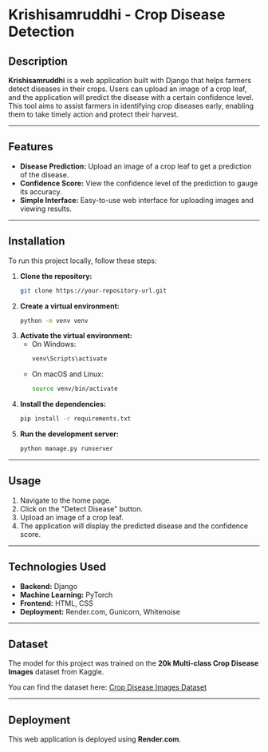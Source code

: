 # Krishisamruddhi - Crop Disease Detection

## Description

**Krishisamruddhi** is a web application built with Django that helps farmers detect diseases in their crops. Users can upload an image of a crop leaf, and the application will predict the disease with a certain confidence level. This tool aims to assist farmers in identifying crop diseases early, enabling them to take timely action and protect their harvest.

-----

## Features

  * **Disease Prediction:** Upload an image of a crop leaf to get a prediction of the disease.
  * **Confidence Score:** View the confidence level of the prediction to gauge its accuracy.
  * **Simple Interface:** Easy-to-use web interface for uploading images and viewing results.

-----

## Installation

To run this project locally, follow these steps:

1.  **Clone the repository:**
    ```bash
    git clone https://your-repository-url.git
    ```
2.  **Create a virtual environment:**
    ```bash
    python -m venv venv
    ```
3.  **Activate the virtual environment:**
      * On Windows:
        ```bash
        venv\Scripts\activate
        ```
      * On macOS and Linux:
        ```bash
        source venv/bin/activate
        ```
4.  **Install the dependencies:**
    ```bash
    pip install -r requirements.txt
    ```
5.  **Run the development server:**
    ```bash
    python manage.py runserver
    ```

-----

## Usage

1.  Navigate to the home page.
2.  Click on the "Detect Disease" button.
3.  Upload an image of a crop leaf.
4.  The application will display the predicted disease and the confidence score.

-----

## Technologies Used

  * **Backend:** Django
  * **Machine Learning:** PyTorch
  * **Frontend:** HTML, CSS
  * **Deployment:** Render.com, Gunicorn, Whitenoise

-----

## Dataset

The model for this project was trained on the **20k Multi-class Crop Disease Images** dataset from Kaggle.

You can find the dataset here: [Crop Disease Images Dataset](https://www.kaggle.com/datasets/jawadali1045/20k-multi-class-crop-disease-images/data)

-----

## Deployment

This web application is deployed using **Render.com**.
